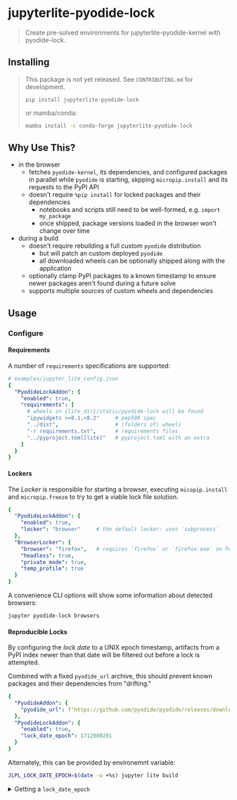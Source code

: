# jupyterlite-pyodide-lock

> Create pre-solved environments for jupyterlite-pyodide-kernel with pyodide-lock.

## Installing

> This package is not yet released. See `CONTRIBUTING.md` for development.
>
> ```
> pip install jupyterlite-pyodide-lock
> ```
>
> or mamba/conda:
>
> ```bash
> mamba install -c conda-forge jupyterlite-pyodide-lock
> ```

## Why Use This?

- in the browser
  - fetches `pyodide-kernel`, its dependencies, and configured packages in parallel
    while `pyodide` is starting, skpping `micropip.install` and its requests to
    the PyPI API
  - doesn't require `%pip install` for locked packages and their dependencies
    - notebooks and scripts still need to be well-formed, e.g. `import my_package`
    - once shipped, package versions loaded in the browser won't change over time
- during a build
  - doesn't require rebuilding a full custom `pyodide` distribution
    - but will patch an custom deployed `pyodide`
    - all downloaded wheels can be optionally shipped along with the application
  - optionally clamp PyPI packages to a known timestamp to ensure newer packages
    aren't found during a future solve
  - supports multiple sources of custom wheels and dependencies

## Usage

### Configure

#### Requirements

A number of `requirements` specifications are supported:

```yaml
# examples/jupyter_lite_config.json
{
  "PyodideLockAddon": {
    "enabled": true,
    "requirements": [
      # wheels in {lite_dir}/static/pyodide-lock will be found
      "ipywidgets >=8.1,<8.2"     # pep508 spec
      "../dist",                  # (folders of) wheels
      "-r requirements.txt",      # requirements files
      "../pyproject.toml[lite]"   # pyproject.toml with an extra
    ]
  }
}
```

#### Lockers

The _Locker_ is responsible for starting a browser, executing `micopip.install`
and `micropip.freeze` to try to get a viable lock file solution.

```yaml
{
  "PyodideLockAddon": {
    "enabled": true,
    "locker": "browser"     # the default locker: uses `subprocess`
  },
  "BrowserLocker": {
    "browser": "firefox",   # requires `firefox` or `firefox.exe` on PATH
    "headless": true,
    "private_mode": true,
    "temp_profile": true
  }
}
```

A convenience CLI options will show some information about detected browsers:

```bash
jupyter pyodide-lock browsers
```

#### Reproducible Locks

By configuring the _lock date_ to a UNIX epoch timestamp, artifacts from a PyPI
index newer than that date will be filtered out before a lock is attempted.

Combined with a fixed `pyodide_url` archive, this should prevent known packages
and their dependencies from "drifting."

```yaml
{
  "PyodideAddon": {
    "pyodide_url": f"https://github.com/pyodide/pyodide/releases/download/0.25.0/pyodide-core-0.25.0.tar.bz2"
  },
  "PyodideLockAddon": {
    "enabled": true,
    "lock_date_epoch": 1712980201
  }
}
```

Alternately, this can be provided by environemnt variable:

```bash
JLPL_LOCK_DATE_EPOCH=$(date -u +%s) jupyter lite build
```

<details>

<summary>Getting a <code>lock_date_epoch</code></summary>

As shown in the example above, `date` can provide this:

```bash
date -u +%s
```

Or `python`:

```py
>>> from datetime import datetime, timezone
>>> int(datetime.now(tz=timezone.utc).timestamp())
```

...or `git`, for the last commit time of a file:

```bash
git log -1 --format=%ct requirements.txt
```

The latter approch, using version control metadata, is recommended, as it
shifts the burden of bookkeeping to a verifiable source.

</details>
